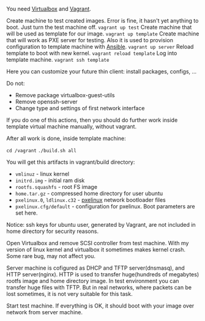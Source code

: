 You need [Virtualbox](https://www.virtualbox.org) and [Vagrant](https://www.vagrantup.com/).

Create machine to test created images. Error is fine, it hasn't yet anything to boot. Just turn the test machine off.
`vagrant up test`
Create machine that will be used as template for our image.
`vagrant up template`
Create machine that will work as PXE server for testing. Also it is used to provision configuration to template machine with [Ansible](http://docs.ansible.com/ansible/latest/index.html).
`vagrant up server`
Reload template to boot with new kernel.
`vagrant reload template`
Log into template machine.
`vagrant ssh template`

Here you can customize your future thin client: install packages, configs, ...

Do not:
* Remove package virtualbox-guest-utils
* Remove openssh-server
* Change type and settings of first network interface

If you do one of this actions, then you should do further work inside template virtual machine manually, without vagrant.

After all work is done, inside template machine:

`cd /vagrant`
`./build.sh all`

You will get this artifacts in vagrant/build directory:
* `vmlinuz` - linux kernel
* `initrd.img` - initial ram disk
* `rootfs.squashfs` - root FS image
* `home.tar.gz` - compressed home directory for user ubuntu
* `pxelinux.0`, `ldlinux.c32` - [pxelinux](http://www.syslinux.org/wiki/index.php?title=PXELINUX) network bootloader files
* `pxelinux.cfg/default` - configuration for pxelinux. Boot parameters are set here.

Notice: ssh keys for ubuntu user, generated by Vagrant, are not included in home directory for security reasons.

Open Virtualbox and remove SCSI controller from test machine. With my version of linux kernel and virtualbox it sometimes makes kernel crash. Some rare bug, may not affect you.

Server machine is cofigured as DHCP and TFTP server(dnsmasq), and HTTP server(nginx). HTTP is used to transfer huge(hundreds of megabytes) rootfs image and home directory image. In test environment you can transfer huge files with TFTP. But in real networks, where packets can be lost sometimes, it is not very suitable for this task.

Start test machine. If everything is OK, it should boot with your image over network from server machine.
